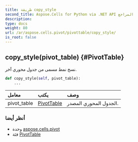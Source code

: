 ```yaml
---
title: طريقة copy_style
second_title: Aspose.Cells for Python via .NET API المراجع
description:
type: docs
weight: 80
url: /ar/aspose.cells.pivot/pivottable/copy_style/
is_root: false
---
```

##  copy_style(pivot_table) {#PivotTable}
نسخ نمط مسمى من جدول محوري آخر.



```python
def copy_style(self, pivot_table):
    ...
```


| معامل| يكتب| وصف|
| :- | :- | :- |
| pivot_table | [PivotTable](/cells/python-net/ar/aspose.cells.pivot/pivottable) |الجدول المحوري المصدر.|



###  أنظر أيضا
* وحدة [aspose.cells.pivot](../../)
* فئة [PivotTable](/cells/python-net/ar/aspose.cells.pivot/pivottable)
